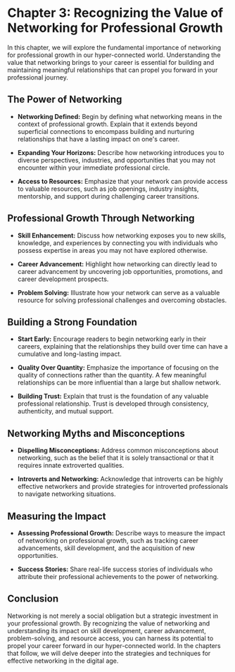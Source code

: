 Chapter 3: Recognizing the Value of Networking for Professional Growth
======================================================================

In this chapter, we will explore the fundamental importance of networking for professional growth in our hyper-connected world. Understanding the value that networking brings to your career is essential for building and maintaining meaningful relationships that can propel you forward in your professional journey.

**The Power of Networking**
---------------------------

* **Networking Defined:** Begin by defining what networking means in the context of professional growth. Explain that it extends beyond superficial connections to encompass building and nurturing relationships that have a lasting impact on one's career.

* **Expanding Your Horizons:** Describe how networking introduces you to diverse perspectives, industries, and opportunities that you may not encounter within your immediate professional circle.

* **Access to Resources:** Emphasize that your network can provide access to valuable resources, such as job openings, industry insights, mentorship, and support during challenging career transitions.

**Professional Growth Through Networking**
------------------------------------------

* **Skill Enhancement:** Discuss how networking exposes you to new skills, knowledge, and experiences by connecting you with individuals who possess expertise in areas you may not have explored otherwise.

* **Career Advancement:** Highlight how networking can directly lead to career advancement by uncovering job opportunities, promotions, and career development prospects.

* **Problem Solving:** Illustrate how your network can serve as a valuable resource for solving professional challenges and overcoming obstacles.

**Building a Strong Foundation**
--------------------------------

* **Start Early:** Encourage readers to begin networking early in their careers, explaining that the relationships they build over time can have a cumulative and long-lasting impact.

* **Quality Over Quantity:** Emphasize the importance of focusing on the quality of connections rather than the quantity. A few meaningful relationships can be more influential than a large but shallow network.

* **Building Trust:** Explain that trust is the foundation of any valuable professional relationship. Trust is developed through consistency, authenticity, and mutual support.

**Networking Myths and Misconceptions**
---------------------------------------

* **Dispelling Misconceptions:** Address common misconceptions about networking, such as the belief that it is solely transactional or that it requires innate extroverted qualities.

* **Introverts and Networking:** Acknowledge that introverts can be highly effective networkers and provide strategies for introverted professionals to navigate networking situations.

**Measuring the Impact**
------------------------

* **Assessing Professional Growth:** Describe ways to measure the impact of networking on professional growth, such as tracking career advancements, skill development, and the acquisition of new opportunities.

* **Success Stories:** Share real-life success stories of individuals who attribute their professional achievements to the power of networking.

**Conclusion**
--------------

Networking is not merely a social obligation but a strategic investment in your professional growth. By recognizing the value of networking and understanding its impact on skill development, career advancement, problem-solving, and resource access, you can harness its potential to propel your career forward in our hyper-connected world. In the chapters that follow, we will delve deeper into the strategies and techniques for effective networking in the digital age.
